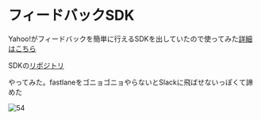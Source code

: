# フィードバックSDK

Yahoo!がフィードバックを簡単に行えるSDKを出していたので使ってみた[詳細はこちら](https://t.co/RO3AxTAt1S)


SDKの[リポジトリ](<https://github.com/yahoojapan/AppFeedback-ios>)

やってみた。fastlaneをゴニョゴニョやらないとSlackに飛ばせないっぽくて諦めた

![54](https://user-images.githubusercontent.com/28350464/54693468-0b513a00-4b6a-11e9-9150-352636f074b2.gif)

